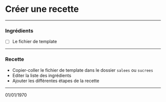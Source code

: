 # Créer une recette

---

### Ingrédients

- [ ] Le fichier de template

---

### Recette

- Copier-coller le fichier de template dans le dossier `salees` ou `sucrees`
- Editer la liste des ingrédients
- Ajouter les différentes étapes de la recette

---

01/01/1970
